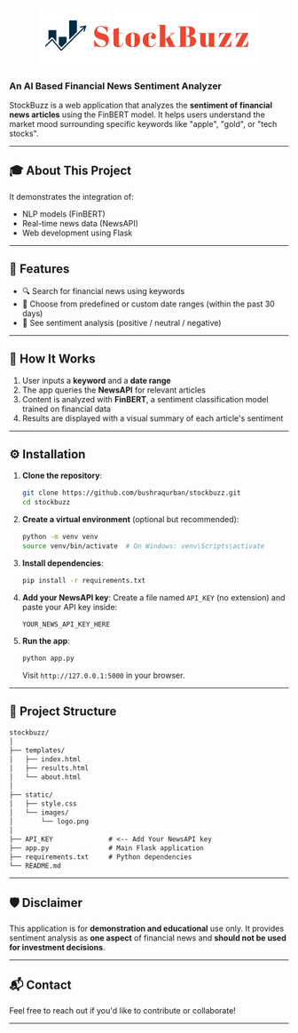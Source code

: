 <h1 align="center">
        <img alt="StockBuzz Logo" width="400px" src="static/images/logo.png">
</h1>

### An AI Based Financial News Sentiment Analyzer

StockBuzz is a web application that analyzes the **sentiment of financial news articles** using the FinBERT model. It helps users understand the market mood surrounding specific keywords like "apple", "gold", or "tech stocks".


---

## 🎓 About This Project

It demonstrates the integration of:

- NLP models (FinBERT)
- Real-time news data (NewsAPI)
- Web development using Flask

---

## 🚀 Features

- 🔍 Search for financial news using keywords
- 📅 Choose from predefined or custom date ranges (within the past 30 days)
- 💬 See sentiment analysis (positive / neutral / negative)
---

## 🧠 How It Works

1. User inputs a **keyword** and a **date range**
2. The app queries the **NewsAPI** for relevant articles
3. Content is analyzed with **FinBERT**, a sentiment classification model trained on financial data
4. Results are displayed with a visual summary of each article's sentiment

---

## ⚙️ Installation

1. **Clone the repository**:
   ```bash
   git clone https://github.com/bushraqurban/stockbuzz.git
   cd stockbuzz


2. **Create a virtual environment** (optional but recommended):

   ```bash
   python -m venv venv
   source venv/bin/activate  # On Windows: venv\Scripts\activate

3. **Install dependencies**:

   ```bash
   pip install -r requirements.txt
   ```

4. **Add your NewsAPI key**:
   Create a file named `API_KEY` (no extension) and paste your API key inside:

   ```
   YOUR_NEWS_API_KEY_HERE
   ```

5. **Run the app**:

   ```bash
   python app.py
   ```

   Visit `http://127.0.0.1:5000` in your browser.

---

## 📁 Project Structure

```
stockbuzz/
│
├── templates/
│   ├── index.html
│   ├── results.html
│   └── about.html
│
├── static/
│   ├── style.css
│   └── images/
│       └── logo.png
│
├── API_KEY              # <-- Add Your NewsAPI key
├── app.py               # Main Flask application
├── requirements.txt     # Python dependencies
└── README.md
```

---

## 🛡 Disclaimer

This application is for **demonstration and educational** use only.
It provides sentiment analysis as **one aspect** of financial news and **should not be used for investment decisions**.

---

## 📬 Contact

Feel free to reach out if you'd like to contribute or collaborate!

---
